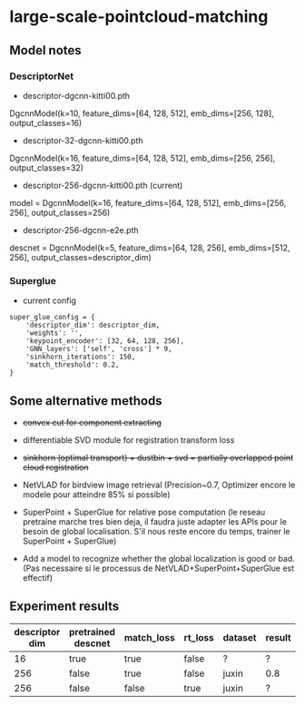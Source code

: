 # large-scale-pointcloud-matching

## Model notes

### DescriptorNet

* descriptor-dgcnn-kitti00.pth

DgcnnModel(k=10, feature_dims=[64, 128, 512], emb_dims=[256, 128], output_classes=16)

* descriptor-32-dgcnn-kitti00.pth

DgcnnModel(k=16, feature_dims=[64, 128, 512], emb_dims=[256, 256], output_classes=32)

* descriptor-256-dgcnn-kitti00.pth (current)

model = DgcnnModel(k=16, feature_dims=[64, 128, 512], emb_dims=[256, 256], output_classes=256)

* descriptor-256-dgcnn-e2e.pth

descnet = DgcnnModel(k=5, feature_dims=[64, 128, 256], emb_dims=[512, 256], output_classes=descriptor_dim)
    
### Superglue

* current config

````
super_glue_config = {
    'descriptor_dim': descriptor_dim,
    'weights': '',
    'keypoint_encoder': [32, 64, 128, 256],
    'GNN_layers': ['self', 'cross'] * 9,
    'sinkhorn_iterations': 150,
    'match_threshold': 0.2,
}
````
## Some alternative methods

* ~~convex cut for component extracting~~

* differentiable SVD module for registration transform loss

* ~~sinkhorn (optimal transport) + dustbin + svd = partially overlapped point cloud registration~~

* NetVLAD for birdview image retrieval (Precision~0.7, Optimizer encore le modele pour
 atteindre 85% si possible)

* SuperPoint + SuperGlue for relative pose computation (le reseau pretraine 
 marche tres bien deja, il faudra juste adapter les APIs pour le besoin de global
 localisation. S'il nous reste encore du temps, trainer le SuperPoint + SuperGlue)

* Add a model to recognize whether the global localization is good or bad. (Pas necessaire 
si le processus de NetVLAD+SuperPoint+SuperGlue est effectif)


 

## Experiment results

| descriptor dim | pretrained descnet | match_loss | rt_loss | dataset | result |
| ------------- | ------------- | ------------- | ------------- | ---- | ----- | 
|16             |          true |  true | false | ? | ? |
| 256 | false | true | false | juxin | 0.8 |
| 256 | false | false | true | juxin | ? |